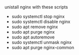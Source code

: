 unistall nginx with these scripts

* sudo systemctl stop nginx
* sudo systemctl disable nginx
* sudo apt remove nginx
* sudo apt purge nginx
* sudo apt autoremove
* sudo systemctl unmask nginx
* sudo apt purge nginx-common
